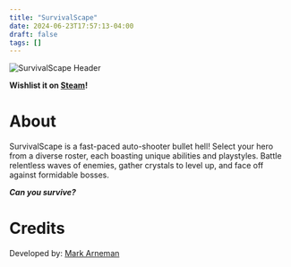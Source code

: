 ```yaml
---
title: "SurvivalScape"
date: 2024-06-23T17:57:13-04:00
draft: false
tags: []
---
```


![SurvivalScape Header](/images/survivalscape-header.jpg)

**Wishlist it on [Steam](https://store.steampowered.com/app/2862660/SurvivalScape/)!**

# About

SurvivalScape is a fast-paced auto-shooter bullet hell! Select your hero from a diverse roster, each boasting unique abilities and playstyles. Battle relentless waves of enemies, gather crystals to level up, and face off against formidable bosses. 

***Can you survive?***

# Credits

Developed by: [Mark Arneman](https://arneman.me)